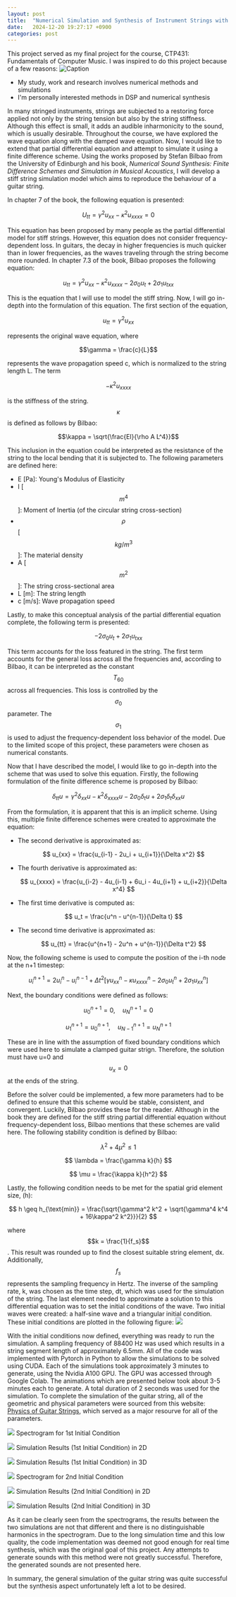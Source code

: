 ```yaml
---
layout: post
title:  "Numerical Simulation and Synthesis of Instrument Strings with Finite Difference Schemes - Przemyslaw Lesiczka"
date:   2024-12-20 19:27:17 +0900
categories: post
---
```


<script type="text/javascript" async
        src="https://cdnjs.cloudflare.com/ajax/libs/mathjax/3.2.2/es5/tex-mml-chtml.js">
</script>
This project served as my final project for the course, CTP431: Fundamentals of Computer Music. I was inspired to do this project because of a few reasons:
![Caption](/assets/cfd.jpg)
- My study, work and research involves numerical methods and simulations
- I'm personally interested methods in DSP and numerical synthesis

In many stringed instruments, strings are subjected to a restoring force applied not only by the string tension but also by the string stiffness. Although this effect is small, it adds an audible inharmonicity to the sound, which is usually desirable. Throughout the course, we have explored the wave equation along with the damped wave equation. Now, I would like to extend that partial differential equation and attempt to simulate it using a finite difference scheme. Using the works proposed by Stefan Bilbao from the University of Edinburgh and his book, *Numerical Sound Synthesis: Finite Difference Schemes and Simulation in Musical Acoustics*, I will develop a stiff string simulation model which aims to reproduce the behaviour of a guitar string.

In chapter 7 of the book, the following equation is presented:

$$U_{tt} = \gamma^2 u_{xx} - \kappa^2 u_{xxxx} = 0$$

This equation has been proposed by many people as the partial differential model for stiff strings. However, this equation does not consider frequency-dependent loss. In guitars, the decay in higher frequencies is much quicker than in lower frequencies, as the waves traveling through the string become more rounded. In chapter 7.3 of the book, Bilbao proposes the following equation:

$$u_{tt} = \gamma^2 u_{xx} - \kappa^2 u_{xxxx} - 2\sigma_0 u_t + 2\sigma_1 u_{txx}$$

This is the equation that I will use to model the stiff string. Now, I will go in-depth into the formulation of this equation. The first section of the equation,

$$u_{tt} = \gamma^2 u_{xx}$$

represents the original wave equation, where

$$\gamma = \frac{c}{L}$$

represents the wave propagation speed c, which is normalized to the string length L. The term 

$$- \kappa^2 u_{xxxx}$$

is the stiffness of the string. $$\kappa$$ is defined as follows by Bilbao:

$$\kappa = \sqrt{\frac{EI}{\rho A L^4}}$$

This inclusion in the equation could be interpreted as the resistance of the string to the local bending that it is subjected to. The following parameters are defined here:

- E [Pa]: Young's Modulus of Elasticity
- I [$$m^4$$]: Moment of Inertia (of the circular string cross-section)
- $$\rho$$ [$$kg/m^3$$]: The material density
- A [$$m^2$$]: The string cross-sectional area
- L [m]: The string length
- c [m/s]: Wave propagation speed

Lastly, to make this conceptual analysis of the partial differential equation complete, the following term is presented:

$$-2\sigma_0 u_t + 2\sigma_1 u_{txx}$$

This term accounts for the loss featured in the string. The first term accounts for the general loss across all the frequencies and, according to Bilbao, it can be interpreted as the constant $$T_{60}$$ across all frequencies. This loss is controlled by the $$\sigma_0$$ parameter. The $$\sigma_1$$ is used to adjust the frequency-dependent loss behavior of the model. Due to the limited scope of this project, these parameters were chosen as numerical constants.

Now that I have described the model, I would like to go in-depth into the scheme that was used to solve this equation. Firstly, the following formulation of the finite difference scheme is proposed by Bilbao:

$$\delta_{tt} u = \gamma^2 \delta_{xx} u - \kappa^2 \delta_{xxxx} u - 2\sigma_0 \delta_t u + 2\sigma_1 \delta_t \delta_{xx} u$$

From the formulation, it is apparent that this is an implicit scheme. Using this, multiple finite difference schemes were created to approximate the equation:

- The second derivative is approximated as:

  $$
  u_{xx} = \frac{u_{i-1} - 2u_i + u_{i+1}}{\Delta x^2}
  $$

- The fourth derivative is approximated as:

  $$
  u_{xxxx} = \frac{u_{i-2} - 4u_{i-1} + 6u_i - 4u_{i+1} + u_{i+2}}{\Delta x^4}
  $$

- The first time derivative is computed as:

  $$
  u_t = \frac{u^n - u^{n-1}}{\Delta t}
  $$

- The second time derivative is approximated as:

  $$
  u_{tt} = \frac{u^{n+1} - 2u^n + u^{n-1}}{\Delta t^2}
  $$

Now, the following scheme is used to compute the position of the i-th node at the n+1 timestep:

$$
u^{n+1}_i = 2u^n_i - u^{n-1}_i + \Delta t^2 \left[
\gamma u_{xx}^n - \kappa u_{xxxx}^n - 2\sigma_0 u_t^n + 2\sigma_1 u_{xx}^n
\right]
$$

Next, the boundary conditions were defined as follows:

$$
u^{n+1}_0 = 0, \quad u^{n+1}_N = 0
$$

$$
u^{n+1}_1 = u^{n+1}_0, \quad u^{n+1}_{N-1} = u^{n+1}_N
$$

These are in line with the assumption of fixed boundary conditions which were used here to simulate a clamped guitar strign. Therefore, the solution must have u=0 and $$u_x = 0$$ at the ends of the string.

Before the solver could be implemented, a few more parameters had to be defined to ensure that this scheme would be stable, consistent, and convergent. Luckily, Bilbao provides these for the reader. Although in the book they are defined for the stiff string partial differential equation without frequency-dependent loss, Bilbao mentions that these schemes are valid here. The following stability condition is defined by Bilbao:

$$
\lambda^2 + 4\mu^2 \leq 1
$$

$$
\lambda = \frac{\gamma k}{h}
$$

$$
\mu = \frac{\kappa k}{h^2}
$$

Lastly, the following condition needs to be met for the spatial grid element size, \(h\):

$$
h \geq h_{\text{min}} = \frac{\sqrt{\gamma^2 k^2 + \sqrt{\gamma^4 k^4 + 16\kappa^2 k^2}}}{2}
$$

where $$k = \frac{1}{f_s}$$. This result was rounded up to find the closest suitable string element, dx. Additionally, $$f_s$$ represents the sampling frequency in Hertz. The inverse of the sampling rate, k, was chosen as the time step, dt, which was used for the simulation of the string. The last element needed to approximate a solution to this differential equation was to set the initial conditions of the wave. Two initial waves were created: a half-sine wave and a triangular initial condition. These initial conditions are plotted in the following figure:
![](/assets/ics.png)

With the initial conditions now defined, everything was ready to run the simulation. A sampling frequency of 88400 Hz was used which results in a string segment length of approximately 6.5mm. All of the code was implemented with Pytorch in Python to allow the simulations to be solved using CUDA. Each of the simulations took approximately 3 minutes to generate, using the Nvidia A100 GPU. The GPU was accessed through Google Colab. The animations which are presented below took about 3-5 minutes each to generate. A total duration of 2 seconds was used for the simulation. To complete the simulation of the guitar string, all of the geometric and physical parameters were sourced from this website: [Physics of Guitar Strings](https://protonsforbreakfast.wordpress.com/2022/01/24/the-physics-of-guitar-strings/), which served as a major resourve for all of the parameters. 


![](/assets/1stSpectrogram.png)
Spectrogram for 1st Initial Condition

![](/assets/2D1stInitial.gif)
Simulation Results (1st Initial Condition) in 2D

![](/assets/3D1stInitial.gif)
Simulation Results (1st Initial Condition) in 3D

![](/assets/2ndSpectrogram.png)
Spectrogram for 2nd Initial Condition

![](/assets/2D2ndInitial.gif)
Simulation Results (2nd Initial Condition) in 2D

![](/assets/3D2ndInitial.gif)
Simulation Results (2nd Initial Condition) in 3D

As it can be clearly seen from the spectrograms, the results between the two simulations are not that different and there is no distinguishable harmonics in the spectrogram. Due to the long simulation time and this low quality, the code implementation was deemed not good enough for real time synthesis, which was the original goal of this project. Any attempts to generate sounds with this method were not greatly successful. Therefore, the generated sounds are not presented here.

In summary, the general simulation of the guitar string was quite successful but the synthesis aspect unfortunately left a lot to be desired. 

